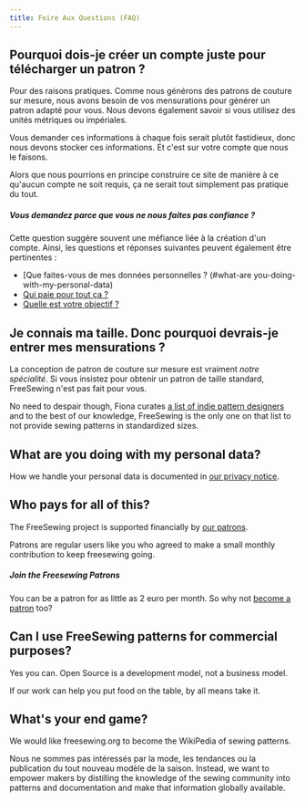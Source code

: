 ```yaml
---
title: Foire Aux Questions (FAQ)
---
```


## Pourquoi dois-je créer un compte juste pour télécharger un patron ?

Pour des raisons pratiques. Comme nous générons des patrons de couture sur mesure, nous avons besoin de vos mensurations pour générer un patron adapté pour vous. Nous devons également savoir si vous utilisez des unités métriques ou impériales.

Vous demander ces informations à chaque fois serait plutôt fastidieux, donc nous devons stocker ces informations. Et c'est sur votre compte que nous le faisons.

Alors que nous pourrions en principe construire ce site de manière à ce qu'aucun compte ne soit requis, ça ne serait tout simplement pas pratique du tout.

<Note>

##### Vous demandez parce que vous ne nous faites pas confiance ?

Cette question suggère souvent une méfiance liée à la création d'un compte. Ainsi, les questions et réponses suivantes peuvent également être pertinentes :

 - [Que faites-vous de mes données personnelles ? (#what-are you-doing-with-my-personal-data)
 - [Qui paie pour tout ça ?](#who-pays-for-all-of-this)
 - [Quelle est votre objectif ?](#whats-your-end-game)

</Note>

## Je connais ma taille. Donc pourquoi devrais-je entrer mes mensurations ?

La conception de patron de couture sur mesure est vraiment *notre spécialité*. Si vous insistez pour obtenir un patron de taille standard, FreeSewing n'est pas fait pour vous.

No need to despair though, Fiona curates [a list of indie pattern designers](https://chainstitcher.blogspot.com/p/about-blog.html) and to the best of our knowledge, FreeSewing is the only one on that list to not provide sewing patterns in standardized sizes.

## What are you doing with my personal data?

How we handle your personal data is documented in [our privacy notice](/docs/about/privacy/).

## Who pays for all of this?

The FreeSewing project is supported financially by [our patrons](/patrons).

Patrons are regular users like you who agreed to make a small monthly contribution to keep freesewing going.

<Note>

##### Join the Freesewing Patrons
You can be a patron for as little as 2 euro per month. So why not 
[become a patron](/patrons/join) too?

</Note>

## Can I use FreeSewing patterns for commercial purposes?

Yes you can. Open Source is a development model, not a business model.

If our work can help you put food on the table, by all means take it.

## What's your end game?

We would like freesewing.org to become the WikiPedia of sewing patterns.

Nous ne sommes pas intéressés par la mode, les tendances ou la publication du tout nouveau modèle de la saison. Instead, we want to empower makers by distilling the knowledge of the sewing community into patterns and documentation and make that information globally available. 

